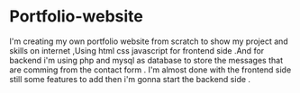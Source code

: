 # Portfolio-website

I'm creating my own portfolio website from scratch to show my project and skills on internet ,Using html css javascript for frontend side .And for backend i'm using php and mysql as database to store the messages that are comming from the contact form .
I'm almost done with the frontend side still some features to add then i'm gonna start the backend side .
